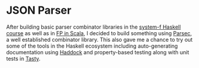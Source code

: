# JSON Parser

After building basic parser combinator libraries in the
[system-f Haskell course](https://github.com/system-f/fp-course) as well as in
[FP in Scala](https://github.com/fpinscala/fpinscala), I decided to build something
using [Parsec](https://hackage.haskell.org/package/parsec), a well established
combinator library. This also gave me a chance to try out some of the tools in the
Haskell ecosystem including auto-generating documentation
using [Haddock](https://hackage.haskell.org/package/haddock) and property-based
testing along with unit tests in [Tasty](https://hackage.haskell.org/package/tasty).
